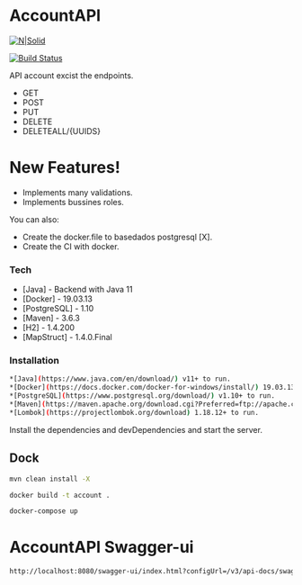 # AccountAPI

[![N|Solid](https://cldup.com/dTxpPi9lDf.thumb.png)](https://nodesource.com/products/nsolid)

[![Build Status](https://travis-ci.org/joemccann/dillinger.svg?branch=master)](https://travis-ci.org/joemccann/dillinger)

API account excist the endpoints.

  - GET
  - POST
  - PUT
  - DELETE
  - DELETEALL/{UUIDS}
  
  # New Features!

  - Implements many validations.
  - Implements bussines roles.
  
  You can also:
  - Create the docker.file to basedados postgresql [X].
  - Create the CI with docker.
  
### Tech
  * [Java] - Backend with Java 11
  * [Docker] - 19.03.13
  * [PostgreSQL] - 1.10
  * [Maven] - 3.6.3
  * [H2] - 1.4.200
  * [MapStruct] - 1.4.0.Final

### Installation
```sh
*[Java](https://www.java.com/en/download/) v11+ to run.
*[Docker](https://docs.docker.com/docker-for-windows/install/) 19.03.13+ to run.
*[PostgreSQL](https://www.postgresql.org/download/) v1.10+ to run.
*[Maven](https://maven.apache.org/download.cgi?Preferred=ftp://apache.cs.utah.edu/apache.org/) v11+ to run.
*[Lombok](https://projectlombok.org/download) 1.18.12+ to run.
```

Install the dependencies and devDependencies and start the server.

## Dock

```sh
mvn clean install -X
```

```sh
docker build -t account .
```

```sh
docker-compose up
```

# AccountAPI Swagger-ui
```sh
http://localhost:8080/swagger-ui/index.html?configUrl=/v3/api-docs/swagger-config#/
```
